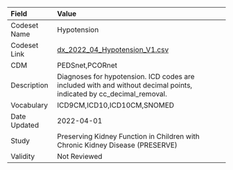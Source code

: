|Field        |Value                                                                                                               |
|:------------|:-------------------------------------------------------------------------------------------------------------------|
|Codeset Name |Hypotension                                                                                                         |
|Codeset Link |[dx_2022_04_Hypotension_V1.csv](https://github.com/PEDSnet/Variable-Dictionary/blob/main/conditions/dx_2022_04_Hypotension_V1.csv)|
|CDM          |PEDSnet,PCORnet                                                                                                     |
|Description  |Diagnoses for hypotension. ICD codes are included with and without decimal points, indicated by cc_decimal_removal. |
|Vocabulary   |ICD9CM,ICD10,ICD10CM,SNOMED                                                                                         |
|Date Updated |2022-04-01                                                                                                          |
|Study        |Preserving Kidney Function in Children with Chronic Kidney Disease (PRESERVE)                                       |
|Validity     |Not Reviewed                                                                                                        |
